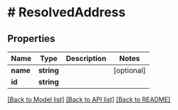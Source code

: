 # # ResolvedAddress

## Properties

Name | Type | Description | Notes
------------ | ------------- | ------------- | -------------
**name** | **string** |  | [optional]
**id** | **string** |  |

[[Back to Model list]](../../README.md#models) [[Back to API list]](../../README.md#endpoints) [[Back to README]](../../README.md)
